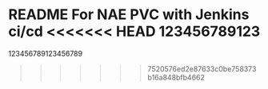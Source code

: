 README
For NAE PVC with Jenkins ci/cd
<<<<<<< HEAD
123456789123
=======
123456789123456789
>>>>>>> 7520576ed2e87633c0be758373b16a848bfb4662
